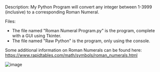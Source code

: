 Description: My Python Program will convert any integer between 1-3999 (inclusive) to a corresponding Roman Numeral.

Files: 
  - The file named "Roman Numeral Program.py" is the program, complete with a GUI using Tkinter.
  - The file named "Raw Python" is the program, only using the console.
 
Some additional information on Roman Numerals can be found here: https://www.rapidtables.com/math/symbols/roman_numerals.html

![image](https://user-images.githubusercontent.com/91635059/144120126-19492f2b-064d-4ae7-9c67-3f743a844075.png)
